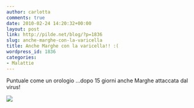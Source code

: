 ```yaml
---
author: carlotta
comments: true
date: 2010-02-24 14:20:32+00:00
layout: post
link: http://pilde.net/blog/?p=1836
slug: anche-marghe-con-la-varicella
title: Anche Marghe con la varicella!! :(
wordpress_id: 1836
categories:
- Malattie
---
```


Puntuale come un orologio ...dopo 15 giorni anche Marghe attaccata dal virus!

![](http://pilde.net/blog/wp-content/uploads/2010/02/marghe_varicella.jpg)
